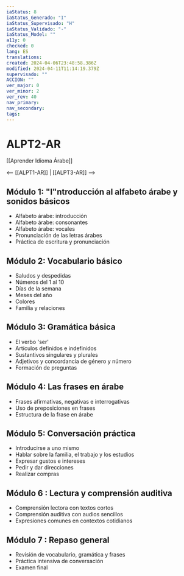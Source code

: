 ```yaml
---
iaStatus: 8
iaStatus_Generado: "I"
iaStatus_Supervisado: "H"
iaStatus_Validado: "-"
iaStatus_Model: ""
a11y: 0
checked: 0
lang: ES
translations: 
created: 2024-04-06T23:48:58.386Z
modified: 2024-04-11T11:14:19.379Z
supervisado: ""
ACCION: ""
ver_major: 0
ver_minor: 2
ver_rev: 40
nav_primary: 
nav_secondary: 
tags:
---
```

# ALPT2-AR

[[Aprender Idioma Árabe]]

<-- [[ALPT1-AR]] | [[ALPT3-AR]] -->

## Módulo 1: "I"ntroducción al alfabeto árabe y sonidos básicos

- Alfabeto árabe: introducción
- Alfabeto árabe: consonantes
- Alfabeto árabe: vocales
- Pronunciación de las letras árabes
- Práctica de escritura y pronunciación 

## Módulo 2: Vocabulario básico

- Saludos y despedidas 
- Números del 1 al 10 
- Días de la semana 
- Meses del año 
- Colores
- Familia y relaciones 

## Módulo 3: Gramática básica

- El verbo 'ser'
- Artículos definidos e indefinidos 
- Sustantivos singulares y plurales
- Adjetivos y concordancia de género y número 
- Formación de preguntas 

## Módulo 4: Las frases en árabe 

- Frases afirmativas, negativas e interrogativas 
- Uso de preposiciones en frases 
- Estructura de la frase en árabe 

## Módulo 5: Conversación práctica 

 - Introducirse a uno mismo 
 - Hablar sobre la familia, el trabajo y los estudios 
 - Expresar gustos e intereses 
 - Pedir y dar direcciones 
 - Realizar compras 
  
## Módulo 6 : Lectura y comprensión auditiva

 - Comprensión lectora con textos cortos  
 - Comprensión auditiva con audios sencillos  
 - Expresiones comunes en contextos cotidianos  

## Módulo 7 : Repaso general

 - Revisión de vocabulario, gramática y frases  
 - Práctica intensiva de conversación   
 - Examen final 